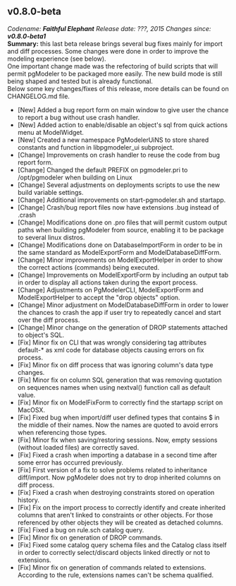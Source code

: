 v0.8.0-beta
------
<em>Codename: <strong>Faithful Elephant</strong></em>
<em>Release date: ???, 2015</em>
<em>Changes since: <strong>v0.8.0-beta1</strong></em><br/>
<strong>Summary:</strong> this last beta release brings several bug fixes mainly for import and diff processes. Some changes were done in order to improve the modeling experience (see below).<br/>
One important change made was the refectoring of build scripts that will permit pgModeler to be packaged more easily. The new build mode is still being shaped and tested but is already functional.<br/>
Below some key changes/fixes of this release, more details can be found on CHANGELOG.md file.

* [New] Added a bug report form on main window to give user the chance to report a bug without use crash handler.
* [New] Added action to enable/disable an object's sql from quick actions menu at ModelWidget.
* [New] Created a new namespace PgModelerUiNS to store shared constants and function in libpgmodeler_ui subproject.
* [Change] Improvements on crash handler to reuse the code from bug report form.
* [Change] Changed the default PREFIX on pgmodeler.pri to /opt/pgmodeler when building on Linux
* [Change] Several adjustments on deployments scripts to use the new build variable settings.
* [Change] Additional improvements on start-pgmodeler.sh and startapp.
* [Change] Crash/bug report files now have extensions .bug instead of .crash
* [Change] Modifications done on .pro files that will permit custom output paths when building pgModeler from source, enabling it to be package to several linux distros.
* [Change] Modifications done on DatabaseImportForm in order to be in the same standard as ModelExportForm and ModelDatabaseDiffForm.
* [Change] Minor improvements on ModelExportHelper in order to show the correct actions (commands) being executed.
* [Change] Improvements on ModelExportForm by including an output tab in order to display all actions taken during the export process.
* [Change] Adjustments on PgModelerCLI, ModelExportForm and ModelExportHelper to accept the "drop objects" option.
* [Change] Minor adjustment on ModelDatabaseDiffForm in order to lower the chances to crash the app if user try to repeatedly cancel and start over the diff process.
* [Change] Minor change on the generation of DROP statements attached to object's SQL.
* [Fix] Minor fix on CLI that was wrongly considering <dbmodel> tag attributes default-* as xml code for database objects causing errors on fix process.
* [Fix] Minor fix on diff process that was ignoring column's data type changes.
* [Fix] Minor fix on column SQL generation that was removing quotation on sequences names when using nextval() function call as default value.
* [Fix] Minor fix on ModelFixForm to correctly find the startapp script on MacOSX.
* [Fix] Fixed bug when import/diff user defined types that contains $ in the middle of their names. Now the names are quoted to avoid errors when referencing those types.
* [Fix] Minor fix when saving/restoring sessions. Now, empty sessions (without loaded files) are correctly saved.
* [Fix] Fixed a crash when importing a database in a second time after some error has occurred previously.
* [Fix] First version of a fix to solve problems related to inheritance diff/import. Now pgModeler does not try to drop inherited columns on diff process.
* [Fix] Fixed a crash when destroying constraints stored on operation history.
* [Fix] Fix on the import process to correctly identify and create inherited columns that aren't linked to constraints or other objects. For those referenced by other objects they will be created as detached columns.
* [Fix] Fixed a bug on rule.sch catalog query.
* [Fix] Minor fix on generation of DROP commands.
* [Fix] Fixed some catalog query schema files and the Catalog class itself in order to correctly select/discard objects linked directly or not to extensions.
* [Fix] Minor fix on generation of commands related to extensions. According to the rule, extensions names can't be schema qualified.
